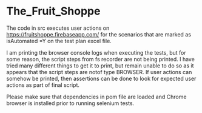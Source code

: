# The_Fruit_Shoppe

The code in src executes user actions on https://fruitshoppe.firebaseapp.com/ for the scenarios that are marked as isAutomated =Y on the test plan excel file.

I am printing the browser console logs when executing the tests, but for some reason, the script steps from fs recorder are not being printed. 
I have tried many different things to get it to print, but remain unable to do so as it appears that the script steps are notof type BROWSER. If user actions can somehow be printed, then assertions can be done to look for expected user actions as part of final script. 


Please make sure that dependencies in pom file are loaded  and Chrome browser is installed prior to running selenium tests.
